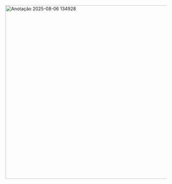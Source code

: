<img width="960" height="540" alt="Anotação 2025-08-06 134928" src="https://github.com/user-attachments/assets/3cffd339-8f97-47af-ae0d-399fcece0270" />
